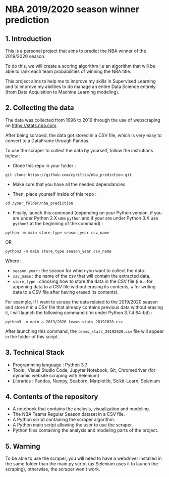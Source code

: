 # NBA 2019/2020 season winner prediction

## 1. Introduction

This is a personal project that aims to predict the NBA winner of the 2019/2020 season.

To do this, we will create a scoring algorithm i.e an algorithm that will be able to rank each team probabilities of winning the NBA title.

This project aims to help me to improve my skills in Supervised Learning and to improve my abilities to do manage an entire Data Science entirely (from Data Acquisition to Machine Learning modeling).

## 2. Collecting the data

The data was collected from 1996 to 2019 through the use of webscraping on https://stats.nba.com.

After being scraped, the data got stored in a CSV file, which is very easy to convert to a DataFrame through Pandas.

To use the scraper to collect the data by yourself, follow the instrutions below :

-  Clone this repo in your folder :

```
git clone https://github.com/cyriltso/nba_prediction.git
```

-  Make sure that you have all the needed dependancies.

-  Then, place yourself inside of this repo :

```
cd /your_folder/nba_prediction
```

-  Finally, launch this command (depending on your Python version, if you are under Python 2.X use `python` and if your are under Python 3.X use `python3` at the beginning of the command) :

```
python -m main store_type season_year csv_name
```
OR

```
python3 -m main store_type season_year csv_name
```

Where :
-  `season_year` : the season for which you want to collect the data.
-  `csv_name` : the name of the csv that will contain the extracted data.
-  `store_type` : choosing how to store the data in the CSV file (i.e `a` for appening data to a CSV file without erasing its contents, `w` for writing
data to a CSV file after having erased its contents).

For example, if I want to scrape the data related to the 2019/2020 season and store it in a CSV file that already contains previous data without erasing it, I will launch the following command (i'm under Python 3.7.4 64-bit) : 

```
python3 -m main a 2019/2020 teams_stats_20192020.csv
```

After launching this command, the `teams_stats_20192020.csv` file will appear in the folder of this script.

## 3. Technical Stack

- Programming language : Python 3.7
- Tools : Visual Studio Code, Jupyter Notebook, Git, Chromedriver (for dynamic website scraping with Selenium)
- Libraries : Pandas, Numpy, Seaborn, Matplotlib, Scikit-Learn, Selenium

## 4. Contents of the repository

- A notebook that contains the analysis, visualization and modeling.
- The NBA Teams Regular Season dataset in a CSV file.
- A Python script containing the scraper algorithm.
- A Python main script allowing the user to use the scraper.
- Python files containing the analysis and modeling parts of the project.

## 5. Warning

To be able to use the scraper, you will need to have a webdriver installed in the same folder than the main.py script (as Selenium uses it to launch the scraping), otherwise, the scraper won't work.
